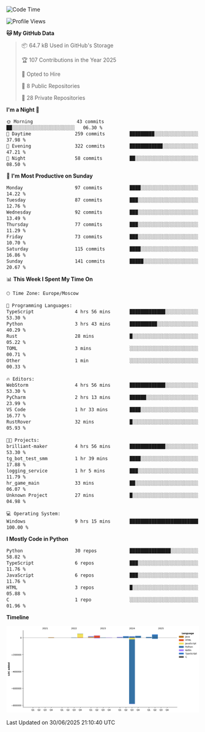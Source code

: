 <!--START_SECTION:waka-->
![Code Time](http://img.shields.io/badge/Code%20Time-706%20hrs%2010%20mins-blue)

![Profile Views](http://img.shields.io/badge/Profile%20Views-3-blue)

**🐱 My GitHub Data** 

> 📦 64.7 kB Used in GitHub's Storage 
 > 
> 🏆 107 Contributions in the Year 2025
 > 
> 💼 Opted to Hire
 > 
> 📜 8 Public Repositories 
 > 
> 🔑 28 Private Repositories 
 > 
**I'm a Night 🦉** 

```text
🌞 Morning                43 commits          ██░░░░░░░░░░░░░░░░░░░░░░░   06.30 % 
🌆 Daytime                259 commits         █████████░░░░░░░░░░░░░░░░   37.98 % 
🌃 Evening                322 commits         ████████████░░░░░░░░░░░░░   47.21 % 
🌙 Night                  58 commits          ██░░░░░░░░░░░░░░░░░░░░░░░   08.50 % 
```
📅 **I'm Most Productive on Sunday** 

```text
Monday                   97 commits          ████░░░░░░░░░░░░░░░░░░░░░   14.22 % 
Tuesday                  87 commits          ███░░░░░░░░░░░░░░░░░░░░░░   12.76 % 
Wednesday                92 commits          ███░░░░░░░░░░░░░░░░░░░░░░   13.49 % 
Thursday                 77 commits          ███░░░░░░░░░░░░░░░░░░░░░░   11.29 % 
Friday                   73 commits          ███░░░░░░░░░░░░░░░░░░░░░░   10.70 % 
Saturday                 115 commits         ████░░░░░░░░░░░░░░░░░░░░░   16.86 % 
Sunday                   141 commits         █████░░░░░░░░░░░░░░░░░░░░   20.67 % 
```


📊 **This Week I Spent My Time On** 

```text
🕑︎ Time Zone: Europe/Moscow

💬 Programming Languages: 
TypeScript               4 hrs 56 mins       █████████████░░░░░░░░░░░░   53.30 % 
Python                   3 hrs 43 mins       ██████████░░░░░░░░░░░░░░░   40.29 % 
Rust                     28 mins             █░░░░░░░░░░░░░░░░░░░░░░░░   05.22 % 
TOML                     3 mins              ░░░░░░░░░░░░░░░░░░░░░░░░░   00.71 % 
Other                    1 min               ░░░░░░░░░░░░░░░░░░░░░░░░░   00.33 % 

🔥 Editors: 
WebStorm                 4 hrs 56 mins       █████████████░░░░░░░░░░░░   53.30 % 
PyCharm                  2 hrs 13 mins       ██████░░░░░░░░░░░░░░░░░░░   23.99 % 
VS Code                  1 hr 33 mins        ████░░░░░░░░░░░░░░░░░░░░░   16.77 % 
RustRover                32 mins             █░░░░░░░░░░░░░░░░░░░░░░░░   05.93 % 

🐱‍💻 Projects: 
brilliant-maker          4 hrs 56 mins       █████████████░░░░░░░░░░░░   53.30 % 
tg_bot_test_smm          1 hr 39 mins        ████░░░░░░░░░░░░░░░░░░░░░   17.88 % 
logging_service          1 hr 5 mins         ███░░░░░░░░░░░░░░░░░░░░░░   11.79 % 
hr_game_main             33 mins             ██░░░░░░░░░░░░░░░░░░░░░░░   06.07 % 
Unknown Project          27 mins             █░░░░░░░░░░░░░░░░░░░░░░░░   04.98 % 

💻 Operating System: 
Windows                  9 hrs 15 mins       █████████████████████████   100.00 % 
```

**I Mostly Code in Python** 

```text
Python                   30 repos            ███████████████░░░░░░░░░░   58.82 % 
TypeScript               6 repos             ███░░░░░░░░░░░░░░░░░░░░░░   11.76 % 
JavaScript               6 repos             ███░░░░░░░░░░░░░░░░░░░░░░   11.76 % 
HTML                     3 repos             █░░░░░░░░░░░░░░░░░░░░░░░░   05.88 % 
C                        1 repo              ░░░░░░░░░░░░░░░░░░░░░░░░░   01.96 % 
```



**Timeline**

![Lines of Code chart](https://raw.githubusercontent.com/adlemx/adlemx/main/assets/bar_graph.png)


 Last Updated on 30/06/2025 21:10:40 UTC
<!--END_SECTION:waka-->
